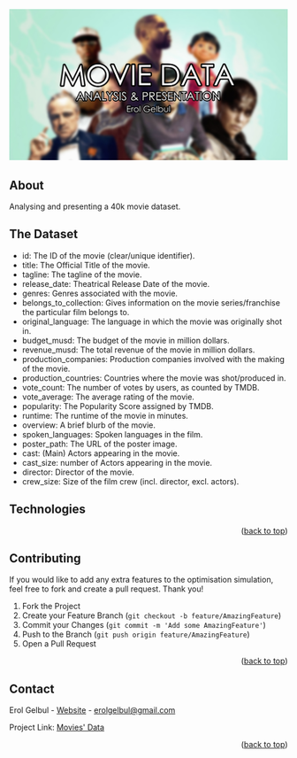 <div id="top"></div>

<div style="text-align:center"><img src="images/cover.jpg" /></div>

<!-- ABOUT THE PROJECT -->
## About

Analysing and presenting a 40k movie dataset. 

<!-- ABOUT THE PROJECT -->
## The Dataset

* id: The ID of the movie (clear/unique identifier).
* title: The Official Title of the movie.
* tagline: The tagline of the movie.
* release_date: Theatrical Release Date of the movie.
* genres: Genres associated with the movie.
* belongs_to_collection: Gives information on the movie series/franchise the particular film belongs to.
* original_language: The language in which the movie was originally shot in.
* budget_musd: The budget of the movie in million dollars.
* revenue_musd: The total revenue of the movie in million dollars.
* production_companies: Production companies involved with the making of the movie.
* production_countries: Countries where the movie was shot/produced in.
* vote_count: The number of votes by users, as counted by TMDB.
* vote_average: The average rating of the movie.
* popularity: The Popularity Score assigned by TMDB.
* runtime: The runtime of the movie in minutes.
* overview: A brief blurb of the movie.
* spoken_languages: Spoken languages in the film.
* poster_path: The URL of the poster image.
* cast: (Main) Actors appearing in the movie.
* cast_size: number of Actors appearing in the movie.
* director: Director of the movie.
* crew_size: Size of the film crew (incl. director, excl. actors).


<!-- TECH -->
## Technologies


<p align="right">(<a href="#top">back to top</a>)</p>


<!-- CONTRIBUTING -->
## Contributing

If you would like to add any extra features to the optimisation simulation, feel free to fork and create a pull request. Thank you!

1. Fork the Project
2. Create your Feature Branch (`git checkout -b feature/AmazingFeature`)
3. Commit your Changes (`git commit -m 'Add some AmazingFeature'`)
4. Push to the Branch (`git push origin feature/AmazingFeature`)
5. Open a Pull Request

<p align="right">(<a href="#top">back to top</a>)</p>


<!-- CONTACT -->
## Contact

Erol Gelbul - [Website](http://www.erolgelbul.com) - erolgelbul@gmail.com

Project Link: [Movies' Data](https://github.com/ErolGelbul/movies_data)

<p align="right">(<a href="#top">back to top</a>)</p>

